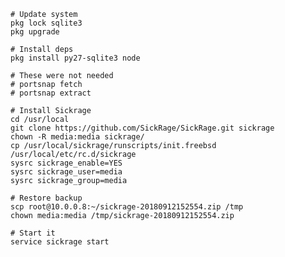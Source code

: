     # Update system
    pkg lock sqlite3
    pkg upgrade
    
    # Install deps
    pkg install py27-sqlite3 node
    
    # These were not needed
    # portsnap fetch
    # portsnap extract
    
    # Install Sickrage
    cd /usr/local
    git clone https://github.com/SickRage/SickRage.git sickrage
    chown -R media:media sickrage/
    cp /usr/local/sickrage/runscripts/init.freebsd /usr/local/etc/rc.d/sickrage
    sysrc sickrage_enable=YES
    sysrc sickrage_user=media
    sysrc sickrage_group=media
    
    # Restore backup 
    scp root@10.0.0.8:~/sickrage-20180912152554.zip /tmp
    chown media:media /tmp/sickrage-20180912152554.zip
    
    # Start it
    service sickrage start
    
